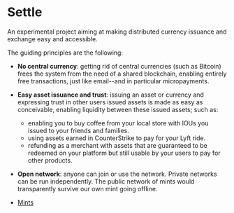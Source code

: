 # Settle

An experimental project aiming at making distributed currency issuance and
exchange easy and accessible.

The guiding principles are the following:
- **No central currency**: getting rid of central currencies (such as Bitcoin)
  frees the system from the need of a shared blockchain, enabling entirely free
  transactions, just like email--and in particular micropayments.
- **Easy asset issuance and trust**: issuing an asset or currency and
  expressing trust in other users issued assets is made as easy as conceivable,
  enabling liquidity between these issued assets; such as:
  - enabling you to buy coffee from your local store with IOUs you issued to
    your friends and families.
  - using assets earned in CounterStrike to pay for your Lyft ride.
  - refunding as a merchant with assets that are guaranteed to be redeemed on
    your platform but still usable by your users to pay for other products.
- **Open network**: anyone can join or use the network. Private networks can be
  run independently. The public network of mints would transparently survive
  our own mint going offline.

- [Mints](mint/README.md)
